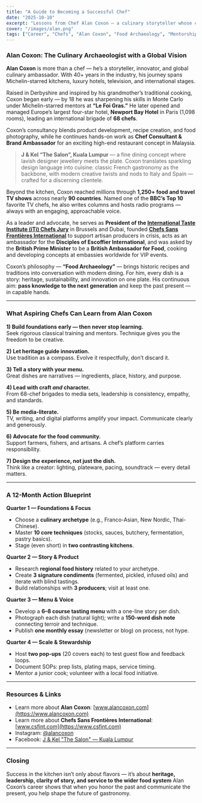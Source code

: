 ```yaml
---
title: "A Guide to Becoming a Successful Chef"
date: "2025-10-10"
excerpt: "Lessons from Chef Alan Coxon — a culinary storyteller whose career spans Michelin kitchens, luxury hotels, television, and global advocacy."
cover: "/images/alan.png"
tags: ["Career", "Chefs", "Alan Coxon", "Food Archaeology", "Mentorship"]
---
```


### Alan Coxon: The Culinary Archaeologist with a Global Vision

**Alan Coxon** is more than a chef — he’s a storyteller, innovator, and global culinary ambassador. With 40+ years in the industry, his journey spans Michelin-starred kitchens, luxury hotels, television, and international stages.

Raised in Derbyshire and inspired by his grandmother’s traditional cooking, Coxon began early — by 18 he was sharpening his skills in Monte Carlo under Michelin-starred mentors at **“Le Foi Gras.”** He later opened and managed Europe’s largest four-star hotel, **Newport Bay Hotel** in Paris (1,098 rooms), leading an international brigade of **68 chefs**.

Coxon’s consultancy blends product development, recipe creation, and food photography, while he continues hands-on work as **Chef Consultant & Brand Ambassador** for an exciting high-end restaurant concept in Malaysia.

> **J & Kel “The Salon”, Kuala Lumpur** — a fine dining concept where lavish designer jewellery meets the plate. Coxon translates sparkling design language into cuisine: classic French gastronomy as the backbone, with modern creative twists and nods to Italy and Spain — crafted for a discerning clientele.

Beyond the kitchen, Coxon reached millions through **1,250+ food and travel TV shows** across nearly **90 countries**. Named one of the **BBC’s Top 10** favorite TV chefs, he also writes columns and hosts radio programs — always with an engaging, approachable voice.

As a leader and advocate, he serves as **President of the [International Taste Institute (iTi) Chefs Jury](https://www.tasteinstitute.com)** in Brussels and Dubai, founded **[Chefs Sans Frontières International](https://www.csfint.com)** to support artisan producers in crisis, acts as an ambassador for the **Disciples of Escoffier International**, and was asked by the **British Prime Minister** to be a **British Ambassador for Food**, cooking and developing concepts at embassies worldwide for VIP events.

Coxon’s philosophy — **“Food Archaeology”** — brings historic recipes and traditions into conversation with modern dining. For him, every dish is a story: heritage, sustainability, and innovation on one plate. His continuous aim: **pass knowledge to the next generation** and keep the past present — in capable hands.

---

### What Aspiring Chefs Can Learn from Alan Coxon

**1) Build foundations early — then never stop learning.**  
Seek rigorous classical training and mentors. Technique gives you the freedom to be creative.

**2) Let heritage guide innovation.**  
Use tradition as a compass. Evolve it respectfully, don’t discard it.

**3) Tell a story with your menu.**  
Great dishes are narratives — ingredients, place, history, and purpose.

**4) Lead with craft *and* character.**  
From 68-chef brigades to media sets, leadership is consistency, empathy, and standards.

**5) Be media-literate.**  
TV, writing, and digital platforms amplify your impact. Communicate clearly and generously.

**6) Advocate for the food community.**  
Support farmers, fishers, and artisans. A chef’s platform carries responsibility.

**7) Design the experience, not just the dish.**  
Think like a creator: lighting, plateware, pacing, soundtrack — every detail matters.

---

### A 12-Month Action Blueprint

**Quarter 1 — Foundations & Focus**  
- Choose a **culinary archetype** (e.g., Franco-Asian, New Nordic, Thai-Chinese).  
- Master **10 core techniques** (stocks, sauces, butchery, fermentation, pastry basics).  
- Stage (even short) in **two contrasting kitchens**.

**Quarter 2 — Story & Product**  
- Research **regional food history** related to your archetype.  
- Create **3 signature condiments** (fermented, pickled, infused oils) and iterate with blind tastings.  
- Build relationships with **3 producers**; visit at least one.

**Quarter 3 — Menu & Voice**  
- Develop a **6–8 course tasting menu** with a one-line story per dish.  
- Photograph each dish (natural light); write a **150-word dish note** connecting terroir and technique.  
- Publish **one monthly essay** (newsletter or blog) on process, not hype.

**Quarter 4 — Scale & Stewardship**  
- Host **two pop-ups** (20 covers each) to test guest flow and feedback loops.  
- Document SOPs: prep lists, plating maps, service timing.  
- Mentor a junior cook; volunteer with a local food initiative.

---

### Resources & Links

- Learn more about **Alan Coxon**: [www.alancoxon.com](https://www.alancoxon.com)  
- Learn more about **Chefs Sans Frontières International**: [www.csfint.com](https://www.csfint.com)  
- Instagram: [@alancoxon](https://www.instagram.com/alancoxon)  
- Facebook: [J & Kel "The Salon" — Kuala Lumpur](https://www.facebook.com/jkel.thesalon)

---

### Closing

Success in the kitchen isn’t only about flavors — it’s about **heritage, leadership, clarity of story, and service to the wider food system** Alan Coxon’s career shows that when you honor the past and communicate the present, you help shape the future of gastronomy.
